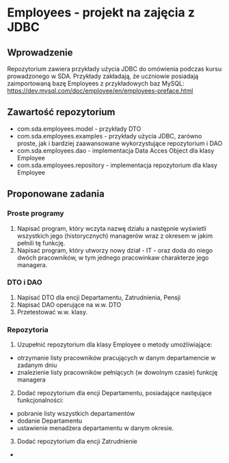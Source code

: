 # Employees - projekt na zajęcia z JDBC
## Wprowadzenie
Repozytorium zawiera przykłady użycia JDBC do omówienia podczas kursu prowadzonego w SDA. Przykłady zakładają, że 
uczniowie posiadają zaimportowaną bazę Employees z przykładowych baz MySQL: https://dev.mysql.com/doc/employee/en/employees-preface.html
## Zawartość repozytorium
- com.sda.employees.model - przykłady DTO
- com.sda.employees.examples - przykłady użycia JDBC, zarówno proste, jak i bardziej zaawansowane wykorzystujące repozytorium i DAO
- com.sda.employees.dao - implementacja Data Acces Object dla klasy Employee
- com.sda.employees.repository - implementacja repozytorium dla klasy Employee
## Proponowane zadania
### Proste programy
1. Napisać program, który wczyta nazwę działu a następnie wyświetli wszystkich jego (historycznych) managerów wraz z okresem
w jakim pełnili tę funkcję.
2. Napisać program, który utworzy nowy dział - IT - oraz doda do niego dwóch pracowników, w tym jednego pracowinkaw charakterze
jego managera.
### DTO i DAO
1. Napisać DTO dla encji Departamentu, Zatrudnienia, Pensji
2. Napisać DAO operujące na w.w. DTO
3. Przetestować w.w. klasy.
### Repozytoria
1. Uzupełnić repozytorium dla klasy Employee o metody umożliwiające:
  - otrzymanie listy pracowników pracujących w danym departamencie w zadanym dniu
  - znalezienie listy pracowników pełniących (w dowolnym czasie) funkcję managera
2. Dodać repozytorium dla encji Departamentu, posiadające nastęujące funkcjonalności:
  - pobranie listy wszystkich departamentów
  - dodanie Departamentu
  - ustawienie menadżera departamentu w danym okresie.
3. Dodać repozytorium dla encji Zatrudnienie
  -

